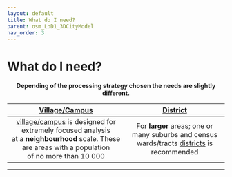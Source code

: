 ```yaml
---
layout: default
title: What do I need?
parent: osm_LoD1_3DCityModel
nav_order: 3
---
```


# What do I need?
<!-- {: .no_toc } -->

<p align="center"><b>Depending of the processing strategy chosen the needs are slightly different.</b></p>

| [Village/Campus](https://github.com/AdrianKriger/osm_LoD1_3DCityModel/tree/main/village_campus) | [District](https://github.com/AdrianKriger/osm_LoD1_3DCityModel/tree/main/districts)  |
| :-----: | :-----: |
| [village/campus]((https://github.com/AdrianKriger/osm_LoD1_3DCityModel/tree/main/village_campus)) is designed for extremely focused analysis <br /> at a **neighbourhood** scale. These are areas with a population <br /> of no more than 10 000| For **larger** areas; one or many suburbs and census <br /> wards/tracts [districts]((https://github.com/AdrianKriger/osm_LoD1_3DCityModel/tree/main/districts)) is recommended|



<!-- ## Table of contents
{: .no_toc .text-delta }

1. TOC
{:toc} -->

---
